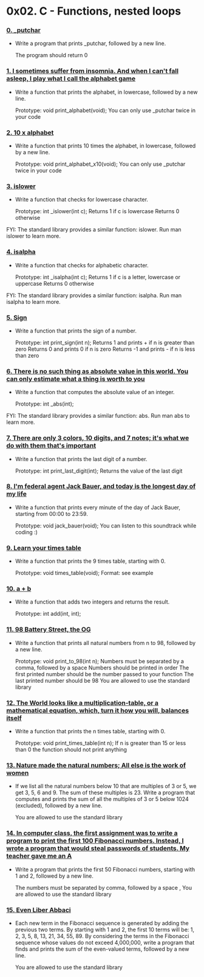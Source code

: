 # 0x02. C - Functions, nested loops

### [0. _putchar](./0-putchar.c)
  * Write a program that prints _putchar, followed by a new line.

    The program should return 0

### [1. I sometimes suffer from insomnia. And when I can't fall asleep, I play what I call the alphabet game](./1-alphabet.c)
  * Write a function that prints the alphabet, in lowercase, followed by a new line.

    Prototype: void print_alphabet(void);
    You can only use _putchar twice in your code

### [2. 10 x alphabet](./2-print_alphabet_x10.c)
  * Write a function that prints 10 times the alphabet, in lowercase, followed by a new line.

    Prototype: void print_alphabet_x10(void);
    You can only use _putchar twice in your code

### [3. islower](./3-islower.c)
  * Write a function that checks for lowercase character.

    Prototype: int _islower(int c);
    Returns 1 if c is lowercase
    Returns 0 otherwise

FYI: The standard library provides a similar function: islower. Run man islower to learn more.

### [4. isalpha](./4-isalpha.c)
  * Write a function that checks for alphabetic character.

    Prototype: int _isalpha(int c);
    Returns 1 if c is a letter, lowercase or uppercase
    Returns 0 otherwise

FYI: The standard library provides a similar function: isalpha. Run man isalpha to learn more.

### [5. Sign](./5-sign.c)
  * Write a function that prints the sign of a number.

    Prototype: int print_sign(int n);
    Returns 1 and prints + if n is greater than zero
    Returns 0 and prints 0 if n is zero
    Returns -1 and prints - if n is less than zero

### [6. There is no such thing as absolute value in this world. You can only estimate what a thing is worth to you](./6-abs.c)
  * Write a function that computes the absolute value of an integer.

    Prototype: int _abs(int);

FYI: The standard library provides a similar function: abs. Run man abs to learn more.

### [7. There are only 3 colors, 10 digits, and 7 notes; it's what we do with them that's important](./7-print_last_digit.c)
  * Write a function that prints the last digit of a number.

    Prototype: int print_last_digit(int);
    Returns the value of the last digit

### [8. I'm federal agent Jack Bauer, and today is the longest day of my life](./8-24_hours.c)
  * Write a function that prints every minute of the day of Jack Bauer, starting from 00:00 to 23:59.

    Prototype: void jack_bauer(void);
    You can listen to this soundtrack while coding :)

### [9. Learn your times table](./9-times_table.c)
  * Write a function that prints the 9 times table, starting with 0.

    Prototype: void times_table(void);
    Format: see example

### [10. a + b](./10-add.c)
  * Write a function that adds two integers and returns the result.

    Prototype: int add(int, int);

### [11. 98 Battery Street, the OG](./11-print_to_98.c)
  * Write a function that prints all natural numbers from n to 98, followed by a new line.

    Prototype: void print_to_98(int n);
    Numbers must be separated by a comma, followed by a space
    Numbers should be printed in order
    The first printed number should be the number passed to your function
    The last printed number should be 98
    You are allowed to use the standard library

### [12. The World looks like a multiplication-table, or a mathematical equation, which, turn it how you will, balances itself](./100-times_table.c)
  * Write a function that prints the n times table, starting with 0.

    Prototype: void print_times_table(int n);
    If n is greater than 15 or less than 0 the function should not print anything

### [13. Nature made the natural numbers; All else is the work of women](./101-natural.c)
  * If we list all the natural numbers below 10 that are multiples of 3 or 5, we get 3, 5, 6 and 9. The sum of these multiples is 23. Write a program that computes and prints the sum of all the multiples of 3 or 5 below 1024 (excluded), followed by a new line.

    You are allowed to use the standard library

### [14. In computer class, the first assignment was to write a program to print the first 100 Fibonacci numbers. Instead, I wrote a program that would steal passwords of students. My teacher gave me an A](./102-fibonacci.c)
  * Write a program that prints the first 50 Fibonacci numbers, starting with 1 and 2, followed by a new line.

    The numbers must be separated by comma, followed by a space , 
    You are allowed to use the standard library

### [15. Even Liber Abbaci](./103-fibonacci.c)
  * Each new term in the Fibonacci sequence is generated by adding the previous two terms. By starting with 1 and 2, the first 10 terms will be: 1, 2, 3, 5, 8, 13, 21, 34, 55, 89. By considering the terms in the Fibonacci sequence whose values do not exceed 4,000,000, write a program that finds and prints the sum of the even-valued terms, followed by a new line.

    You are allowed to use the standard library
